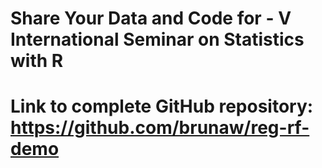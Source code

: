 # Share Your Data and Code for - V International Seminar on Statistics with R

# Link to complete GitHub repository: https://github.com/brunaw/reg-rf-demo


